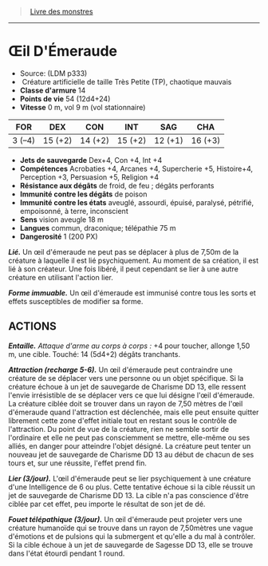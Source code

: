 ﻿> [Livre des monstres](tome_of_beasts.md)

---

# Œil D'Émeraude

- Source: (LDM p333)
-  Créature artificielle de taille Très Petite (TP), chaotique mauvais
- **Classe d'armure** 14
- **Points de vie** 54 (12d4+24)
- **Vitesse** 0 m, vol 9 m (vol stationnaire)

|FOR|DEX|CON|INT|SAG|CHA|
|---|---|---|---|---|---|
|3 (–4)|15 (+2)|14 (+2)|15 (+2)|12 (+1)|16 (+3)|

- **Jets de sauvegarde** Dex+4, Con +4, Int +4
- **Compétences** Acrobaties +4, Arcanes +4, Supercherie +5, Histoire+4, Perception +3, Persuasion +5, Religion +4
- **Résistance aux dégâts** de froid, de feu ; dégâts perforants
- **Immunité contre les dégâts** de poison
- **Immunité contre les états** aveuglé, assourdi, épuisé, paralysé, pétrifié, empoisonné, à terre, inconscient
- **Sens** vision aveugle 18 m
- **Langues** commun, draconique; télépathie 75 m
- **Dangerosité** 1 (200 PX)

**_Lié._** Un œil d'émeraude ne peut pas se déplacer à plus de 7,50m de la créature à laquelle il est lié psychiquement. Au moment de sa création, il est lié à son créateur. Une fois libéré, il peut cependant se lier à une autre créature en utilisant l'action lier.

**_Forme immuable._** Un œil d'émeraude est immunisé contre tous les sorts et effets susceptibles de modifier sa forme.

## ACTIONS

**_Entaille._** _Attaque d'arme au corps à corps :_ +4 pour toucher, allonge 1,50 m, une cible. Touché: 14 (5d4+2) dégâts tranchants.

**_Attraction (recharge 5-6)._** Un œil d'émeraude peut contraindre une créature de se déplacer vers une personne ou un objet spécifique. Si la créature échoue à un jet de sauvegarde de Charisme DD 13, elle ressent l'envie irrésistible de se déplacer vers ce que lui désigne l'œil d'émeraude. La créature ciblée doit se trouver dans un rayon de 7,50 mètres de l'œil d'émeraude quand l'attraction est déclenchée, mais elle peut ensuite quitter librement cette zone d'effet initiale tout en restant sous le contrôle de l'attraction. Du point de vue de la créature, rien ne semble sortir de l'ordinaire et elle ne peut pas consciemment se mettre, elle-même ou ses alliés, en danger pour atteindre l'objet désigné. La créature peut tenter un nouveau jet de sauvegarde de Charisme DD 13 au début de chacun de ses tours et, sur une réussite, l'effet prend fin.

**_Lier (3/jour)._** L'œil d'émeraude peut se lier psychiquement à une créature d'une Intelligence de 6 ou plus. Cette tentative échoue si la cible réussit un jet de sauvegarde de Charisme DD 13. La cible n'a pas conscience d'être ciblée par cet effet, peu importe le résultat de son jet de dé.

**_Fouet télépathique (3/jour)._** Un œil d'émeraude peut projeter vers une créature humanoïde qui se trouve dans un rayon de 7,50mètres une vague d'émotions et de pulsions qui la submergent et qu'elle a du mal à contrôler. Si la cible échoue à un jet de sauvegarde de Sagesse DD 13, elle se trouve dans l'état étourdi pendant 1 round.

